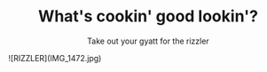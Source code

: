 <h1 align="center">What's cookin' good lookin'?</h1>
<p align="center">Take out your gyatt for the rizzler</p>
![RIZZLER](IMG_1472.jpg)
